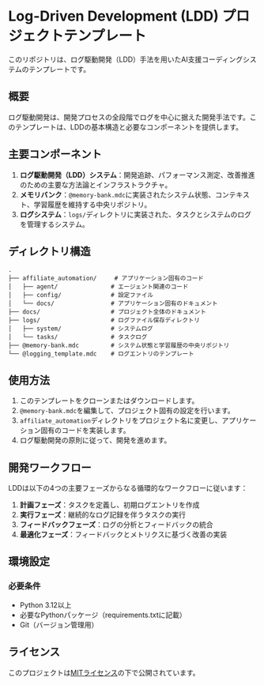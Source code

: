 # Log-Driven Development (LDD) プロジェクトテンプレート

このリポジトリは、ログ駆動開発（LDD）手法を用いたAI支援コーディングシステムのテンプレートです。

## 概要

ログ駆動開発は、開発プロセスの全段階でログを中心に据えた開発手法です。このテンプレートは、LDDの基本構造と必要なコンポーネントを提供します。

## 主要コンポーネント

1. **ログ駆動開発（LDD）システム**：開発追跡、パフォーマンス測定、改善推進のための主要な方法論とインフラストラクチャ。
2. **メモリバンク**：`@memory-bank.mdc`に実装されたシステム状態、コンテキスト、学習履歴を維持する中央リポジトリ。
3. **ログシステム**：`logs/`ディレクトリに実装された、タスクとシステムのログを管理するシステム。

## ディレクトリ構造

```
.
├── affiliate_automation/     # アプリケーション固有のコード
│   ├── agent/               # エージェント関連のコード
│   ├── config/              # 設定ファイル
│   └── docs/                # アプリケーション固有のドキュメント
├── docs/                    # プロジェクト全体のドキュメント
├── logs/                    # ログファイル保存ディレクトリ
│   ├── system/              # システムログ
│   └── tasks/               # タスクログ
├── @memory-bank.mdc         # システム状態と学習履歴の中央リポジトリ
└── @logging_template.mdc    # ログエントリのテンプレート
```

## 使用方法

1. このテンプレートをクローンまたはダウンロードします。
2. `@memory-bank.mdc`を編集して、プロジェクト固有の設定を行います。
3. `affiliate_automation`ディレクトリをプロジェクト名に変更し、アプリケーション固有のコードを実装します。
4. ログ駆動開発の原則に従って、開発を進めます。

## 開発ワークフロー

LDDは以下の4つの主要フェーズからなる循環的なワークフローに従います：

1. **計画フェーズ**：タスクを定義し、初期ログエントリを作成
2. **実行フェーズ**：継続的なログ記録を伴うタスクの実行
3. **フィードバックフェーズ**：ログの分析とフィードバックの統合
4. **最適化フェーズ**：フィードバックとメトリクスに基づく改善の実装

## 環境設定

### 必要条件

- Python 3.12以上
- 必要なPythonパッケージ（requirements.txtに記載）
- Git（バージョン管理用）

## ライセンス

このプロジェクトは[MITライセンス](LICENSE)の下で公開されています。
